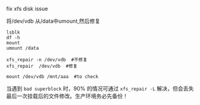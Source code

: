 fix xfs disk issue

将/dev/vdb 从/data中umount,然后修复

```
lsblk
df -h 
mount
umount /data

xfs_repair -n /dev/vdb  #不修复
xfs_repair  /dev/vdb  #修复

mount /dev/vdb /mnt/aaa  #to check
```



当遇到 `bad superblock` 时，90% 的情况可通过 `xfs_repair -L` 解决，但会丢失最后一次挂载后的文件修改。生产环境务必先备份！

